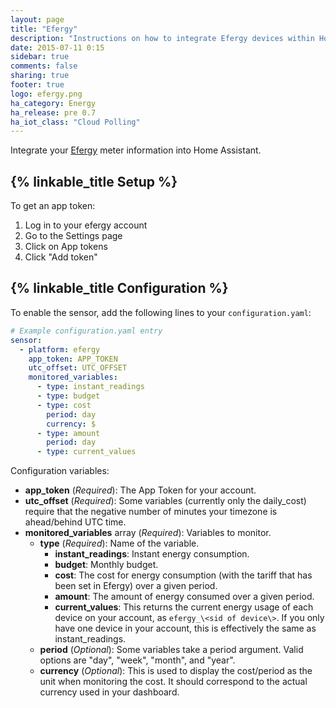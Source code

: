 ```yaml
---
layout: page
title: "Efergy"
description: "Instructions on how to integrate Efergy devices within Home Assistant."
date: 2015-07-11 0:15
sidebar: true
comments: false
sharing: true
footer: true
logo: efergy.png
ha_category: Energy
ha_release: pre 0.7
ha_iot_class: "Cloud Polling"
---
```


Integrate your [Efergy](https://efergy.com) meter information into Home Assistant.

## {% linkable_title Setup %}

To get an app token:

1. Log in to your efergy account
2. Go to the Settings page
3. Click on App tokens
4. Click "Add token"

## {% linkable_title Configuration %}

To enable the sensor, add the following lines to your `configuration.yaml`:

```yaml
# Example configuration.yaml entry
sensor:
  - platform: efergy
    app_token: APP_TOKEN
    utc_offset: UTC_OFFSET
    monitored_variables:
      - type: instant_readings
      - type: budget
      - type: cost
        period: day
        currency: $
      - type: amount
        period: day
      - type: current_values
```

Configuration variables:

- **app_token** (*Required*): The App Token for your account.
- **utc_offset** (*Required*): Some variables (currently only the daily_cost) require that the negative number of minutes your timezone is ahead/behind UTC time.
- **monitored_variables** array (*Required*): Variables to monitor.
  - **type** (*Required*): Name of the variable.
    - **instant_readings**: Instant energy consumption.
    - **budget**: Monthly budget.
    - **cost**: The cost for energy consumption (with the tariff that has been set in Efergy) over a given period.
    - **amount**: The amount of energy consumed over a given period.
    - **current_values**: This returns the current energy usage of each device on your account, as `efergy_\<sid of device\>`. If you only have one device in your account, this is effectively the same as instant_readings.
  - **period** (*Optional*): Some variables take a period argument. Valid options are "day", "week", "month", and "year".
  - **currency** (*Optional*): This is used to display the cost/period as the unit when monitoring the cost. It should correspond to the actual currency used in your dashboard.
